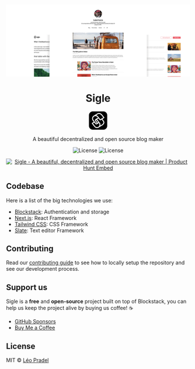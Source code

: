 <p align="center">
  <img src="https://raw.githubusercontent.com/pradel/sigle/master/assets/screens.png">
</p>

<h1 align="center">Sigle</h1>

<p align="center">
  <img src="https://raw.githubusercontent.com/pradel/sigle/master/public/icon-192x192.png" height="50">
</p>

<p align="center">
  A beautiful decentralized and open source blog maker
</p>

<p align="center">
  <img src="https://badgen.net/travis/pradel/sigle" alt="License">
  <img src="https://badgen.net/badge/license/MIT/blue" alt="License">
</p>

<p align="center">
  <a href="https://www.producthunt.com/posts/sigle?utm_source=badge-featured&utm_medium=badge&utm_souce=badge-sigle" target="_blank"><img src="https://api.producthunt.com/widgets/embed-image/v1/featured.svg?post_id=145305&theme=light" alt="Sigle - A beautiful, decentralized and open source blog maker | Product Hunt Embed" style="width: 250px; height: 54px;" width="250px" height="54px" /></a>
</p>

## Codebase

Here is a list of the big technologies we use:

- [Blockstack](https://blockstack.org/): Authentication and storage
- [Next.js](https://nextjs.org/): React Framework
- [Tailwind CSS](https://tailwindcss.com/): CSS Framework
- [Slate](https://www.slatejs.org/): Text editor Framework

## Contributing

Read our [contributing guide](CONTRIBUTING.md) to see how to locally setup the repository and see our development process.

## Support us

Sigle is a **free** and **open-source** project built on top of Blockstack, you can help us keep the project alive by buying us coffee! ☕️

- [GitHub Sponsors](https://github.com/sponsors/pradel)
- [Buy Me a Coffee](https://www.buymeacoffee.com/sigle)

## License

MIT © [Léo Pradel](https://www.leopradel.com/)
